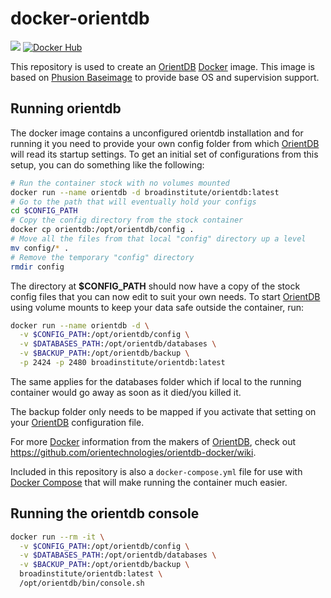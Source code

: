 docker-orientdb
===============
[![](https://badge.imagelayers.io/broadinstitute/orientdb:2.1.0.svg)](https://imagelayers.io/?images=broadinstitute/orientdb:2.1.0 'Get your own badge on imagelayers.io')
[![Docker Hub](http://img.shields.io/badge/docker-hub-brightgreen.svg?style=flat)](https://registry.hub.docker.com/u/broadinstitute/orientdb/)

This repository is used to create an [OrientDB][1] [Docker][2] image.  This image is based on [Phusion Baseimage][3] to provide base OS and supervision support.

Running orientdb
----------------

The docker image contains a unconfigured orientdb installation and for running it you need to provide your own config folder from which [OrientDB][1] will read its startup settings.  To get an initial set of configurations from this setup, you can do something like the following:

```bash
# Run the container stock with no volumes mounted
docker run --name orientdb -d broadinstitute/orientdb:latest
# Go to the path that will eventually hold your configs
cd $CONFIG_PATH
# Copy the config directory from the stock container
docker cp orientdb:/opt/orientdb/config .
# Move all the files from that local "config" directory up a level
mv config/* .
# Remove the temporary "config" directory
rmdir config
```

The directory at **$CONFIG_PATH** should now have a copy of the stock config files that you can now edit to suit your own needs. To start [OrientDB][1] using volume mounts to keep your data safe outside the container, run:

```bash
docker run --name orientdb -d \
  -v $CONFIG_PATH:/opt/orientdb/config \
  -v $DATABASES_PATH:/opt/orientdb/databases \
  -v $BACKUP_PATH:/opt/orientdb/backup \
  -p 2424 -p 2480 broadinstitute/orientdb:latest
```

The same applies for the databases folder which if local to the running container would go away as soon as it died/you killed it.

The backup folder only needs to be mapped if you activate that setting on your [OrientDB][1] configuration file.

For more [Docker][2] information from the makers of [OrientDB][1], check out https://github.com/orientechnologies/orientdb-docker/wiki.

Included in this repository is also a `docker-compose.yml` file for use with [Docker Compose][4] that will make running the container much easier.

Running the orientdb console
----------------------------

```bash
docker run --rm -it \
  -v $CONFIG_PATH:/opt/orientdb/config \
  -v $DATABASES_PATH:/opt/orientdb/databases \
  -v $BACKUP_PATH:/opt/orientdb/backup \
  broadinstitute/orientdb:latest \
  /opt/orientdb/bin/console.sh
```

[1]: http://www.orientdb.org "OrientDB"
[2]: https://www.docker.com/ "Docker"
[3]: http://phusion.github.io/baseimage-docker/ "Phusion Baseimage"
[4]: https://docs.docker.com/compose/ "Docker Compose"
